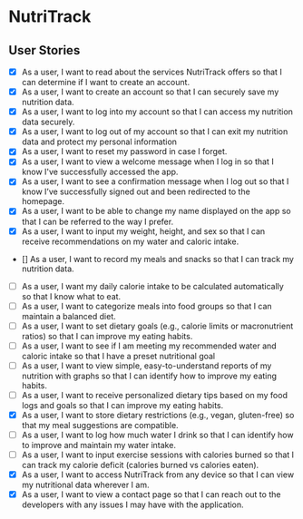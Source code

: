# NutriTrack

## User Stories

- [X] As a user, I want to read about the services NutriTrack offers so that I can determine if I want to create an account.
- [x] As a user, I want to create an account so that I can securely save my nutrition data.
- [x] As a user, I want to log into my account so that I can access my nutrition data securely.
- [x] As a user, I want to log out of my account so that I can exit my nutrition data and protect my personal information
- [x] As a user, I want to reset my password in case I forget.
- [x] As a user, I want to view a welcome message when I log in so that I know I've successfully accessed the app.
- [x] As a user, I want to see a confirmation message when I log out so that I know I’ve successfully signed out and been redirected to the homepage.
- [x] As a user, I want to be able to change my name displayed on the app so that I can be referred to the way I prefer.
- [x] As a user, I want to input my weight, height, and sex so that I can receive recommendations on my water and caloric intake.
- [] As a user, I want to record my meals and snacks so that I can track my nutrition data.
- [ ] As a user, I want my daily calorie intake to be calculated automatically so that I know what to eat.
- [ ] As a user, I want to categorize meals into food groups so that I can maintain a balanced diet.
- [ ] As a user, I want to set dietary goals (e.g., calorie limits or macronutrient ratios) so that I can improve my eating habits.
- [ ] As a user, I want to see if I am meeting my recommended water and caloric intake so that I have a preset nutritional goal
- [ ] As a user, I want to view simple, easy-to-understand reports of my nutrition with graphs so that I can identify how to improve my eating habits.
- [ ] As a user, I want to receive personalized dietary tips based on my food logs and goals so that I can improve my eating habits.
- [x] As a user, I want to store dietary restrictions (e.g., vegan, gluten-free) so that my meal suggestions are compatible.
- [ ] As a user, I want to log how much water I drink so that I can identify how to improve and maintain my water intake.
- [ ] As a user, I want to input exercise sessions with calories burned so that I can track my calorie deficit (calories burned vs calories eaten).
- [x] As a user, I want to access NutriTrack from any device so that I can view my nutritional data wherever I am.
- [x] As a user, I want to view a contact page so that I can reach out to the developers with any issues I may have with the application.
